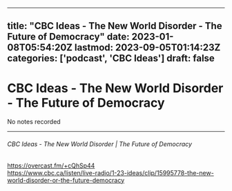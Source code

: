 
---
title: "CBC Ideas - The New World Disorder - The Future of Democracy"
date: 2023-01-08T05:54:20Z
lastmod: 2023-09-05T01:14:23Z
categories: ['podcast', 'CBC Ideas']
draft: false
---


# CBC Ideas - The New World Disorder - The Future of Democracy

No notes recorded

- - -
###### CBC Ideas - The New World Disorder | The Future of Democracy

https://overcast.fm/+cQhSp44  
https://www.cbc.ca/listen/live-radio/1-23-ideas/clip/15995778-the-new-world-disorder-or-the-future-democracy

<!-- #public #podcast #CBC Ideas# -->

<!-- {BearID:93FB832A-1FDD-4472-A81F-52EA46EAD62B-28016-00002D97C4270403} -->
